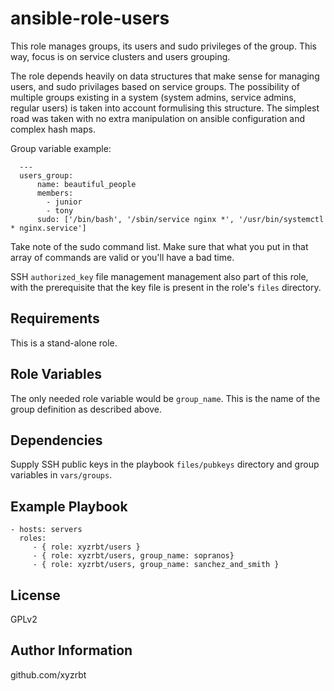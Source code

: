 ansible-role-users
=========

This role manages groups, its users and sudo privileges of the group.
This way, focus is on service clusters and users grouping.

The role depends heavily on data structures that make sense for managing users,
and sudo privilages based on service groups.
The possibility of multiple groups existing in a system (system
admins, service admins, regular users) is taken into account
formulising this structure. The simplest road was taken with
no extra manipulation on ansible configuration and complex hash maps.

Group variable example:

      ---
      users_group:
          name: beautiful_people
          members:
            - junior
            - tony
          sudo: ['/bin/bash', '/sbin/service nginx *', '/usr/bin/systemctl * nginx.service']

Take note of the sudo command list. Make sure that what you put
in that array of commands are valid or you'll have a bad time.

SSH `authorized_key` file management management also part of this role,
with the prerequisite that the key file is present in the role's
`files` directory.

Requirements
------------

This is a stand-alone role.

Role Variables
--------------

The only needed role variable would be `group_name`.
This is the name of the group definition as described above.


Dependencies
------------

Supply SSH public keys in the playbook `files/pubkeys` directory and
group variables in `vars/groups`.

Example Playbook
----------------

```
- hosts: servers
  roles:
     - { role: xyzrbt/users }
     - { role: xyzrbt/users, group_name: sopranos}
     - { role: xyzrbt/users, group_name: sanchez_and_smith }
```

License
-------

GPLv2

Author Information
------------------

github.com/xyzrbt
